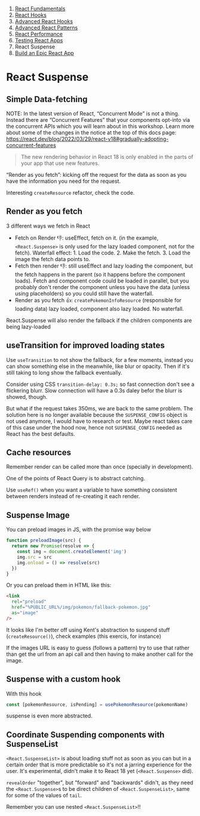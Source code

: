 1. [React Fundamentals](./react-fundamentals.md)
2. [React Hooks](./react-hooks.md)
3. [Advanced React Hooks](./advanced-react-hooks.md)
4. [Advanced React Patterns](./advanced-react-patterns.md)
5. [React Performance](./react-performance.md)
6. [Testing React Apps](./testing-react-apps.md)
7. React Suspense
8. [Build an Epic React App](./build-an-epic-react-app.md)


# React Suspense

## Simple Data-fetching

NOTE: In the latest version of React, “Concurrent Mode” is not a thing. Instead
there are “Concurrent Features” that your components opt-into via the concurrent
APIs which you will learn about in this workshop. Learn more about some of the
changes in the notice at the top of this docs page:
https://react.dev/blog/2022/03/29/react-v18#gradually-adopting-concurrent-features

> The new rendering behavior in React 18 is only enabled in the parts of your
> app that use new features.

“Render as you fetch”: kicking off the request for the data as soon as you have
the information you need for the request.

Interesting `createResource` refactor, check the code.

## Render as you fetch

3 different ways we fetch in React

- Fetch on Render 👎: useEffect, fetch on it. (in the example,
  `<React.Suspense>` is only used for the lazy loaded component, not for the
  fetch). Waterfall effect: 1. Load the code. 2. Make the fetch. 3. Load the
  image the fetch data points to.
- Fetch then render 👎: still useEffect and lazy loading the component, but the
  fetch happens in the parent (so it happens before the component loads). Fetch
  and component code could be loaded in parallel, but you probably don't render
  the component unless you have the data (unless using placeholders) so you
  could still have the waterfall.
- Render as you fetch 👍: `createPokemonInfoResource` (responsible for loading
  data) lazy loaded, component also lazy loaded. No waterfall.

React.Suspense will also render the fallback if the children components are
being lazy-loaded

## useTransition for improved loading states

Use `useTransition` to not show the fallback, for a few moments, instead you can
show something else in the meanwhile, like blur or opacity. Then if it's still
taking to long show the fallback eventually.

Consider using CSS `transition-delay: 0.3s;` so fast connection don't see a
flickering blurr. Slow connection will have a 0.3s daley befor the blurr is
showed, though.

But what if the request takes 350ms, we are back to the same problem. The
solution here is no longer available because the `SUSPENSE_CONFIG` object is not
used anymore, I would have to research or test. Maybe react takes care of this
case under the hood now, hence not `SUSPENSE_CONFIG` needed as React has the
best defaults.

## Cache resources

Remember render can be called more than once (specially in development).

One of the points of React Query is to abstract catching.

Use `useRef()` when you want a variable to have something consistent between
renders instead of re-creating it each render.

## Suspense Image

You can preload images in JS, with the promise way below

```javascript
function preloadImage(src) {
  return new Promise(resolve => {
    const img = document.createElement('img')
    img.src = src
    img.onload = () => resolve(src)
  })
}
```

Or you can preload them in HTML like this:

```html
<link
  rel="preload"
  href="%PUBLIC_URL%/img/pokemon/fallback-pokemon.jpg"
  as="image"
/>
```

It looks like I'm better off using Kent's abstraction to suspend stuff
(`createResource()`), check examples (this exercis, for instance)

If the images URL is easy to guess (follows a pattern) try to use that rather
than get the url from an api call and then having to make another call for the
image.

## Suspense with a custom hook

With this hook

```javascript
const [pokemonResource, isPending] = usePokemonResource(pokemonName)
```

suspense is even more abstracted.

## Coordinate Suspending components with SuspenseList

`<React.SuspenseList>` is about loading stuff not as soon as you can but in a
certain order that is more predictable so it's not a jarring experience for the
user. It's experimental, didn't make it to React 18 yet (`<React.Suspense>`
did).

`revealOrder` "together", but "forward" and "backwards" didn't, as they need the
`<React.Suspense>`s to be direct children of `<React.SuspenseList>`, same for
some of the values of `tail`.

Remember you can use nested `<React.SuspenseList>`!!
